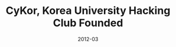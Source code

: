 ---
date: 2012-03
publishDate: 2014-02
nolink: true
#external_link: ""
image:
  caption: Fellowship
  focal_point: Smart
slides: example
summary: a world-class hacking club that has won multiple international CTF competitions including DEFCON
tags:
- Personal
title: CyKor, Korea University Hacking Club Founded
links:
  - icon_pack: fas
    icon: scroll
    name: Website
    url: 'https://blog.cykor.kr/'

---